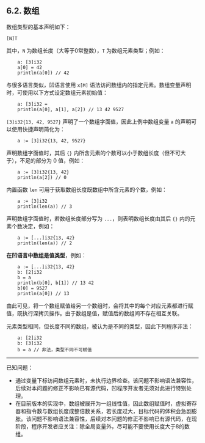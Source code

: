 ## 6.2. 数组

数组类型的基本声明如下：
```wa
[N]T
```

其中，`N` 为数组长度（大等于0常整数），`T` 为数组元素类型；例如：
```wa
    a: [3]i32
    a[0] = 42
    println(a[0]) // 42
```

与很多语言类似，凹语言使用 `x[M]` 语法访问数组内的指定元素。数组变量声明时，可使用以下方式设定数组元素初始值：
```wa
    a: [3]i32 = 
    println(a[0], a[1], a[2]) // 13 42 9527
```

`[3]i32{13, 42, 9527}` 声明了一个数组字面值，因此上例中数组变量 `a` 的声明可以使用快捷声明简化为：
```wa
    a := [3]i32{13, 42, 9527}
```

声明数组字面值时，其后 `{}` 内所含元素的个数可以小于数组长度（但不可大于），不足的部分为 0 值，例如：
```wa
    a := [3]i32{13, 42}
    println(a[2]) // 0
```

内置函数 `len` 可用于获取数组长度既数组中所含元素的个数，例如：
```wa
    a := [3]i32
    println(len(a)) // 3
```

声明数组字面值时，若数组长度部分写为 `...`，则表明数组长度由其后 `{}` 内的元素个数决定，例如：
```wa
    a := [...]i32{13, 42}
    println(len(a)) // 2
```

**在凹语言中数组是值类型**，例如：
```wa
    a := [...]i32{13, 42}
    b: [2]i32
    b = a
    println(b[0], b[1]) // 13 42
    b[0] = 9527
    println(a[0]) // 13
```

由此可见，将一个数组赋值给另一个数组时，会将其中的每个对应元素都进行赋值，既执行深拷贝操作。由于数组是值，赋值后的数组间不存在相互关联。

元素类型相同，但长度不同的数组，被认为是不同的类型，因此下列程序非法：
```wa
    a: [2]i32
    b: [3]i32
    b = a // 非法，类型不同不可赋值
```

---

已知问题：
- 通过变量下标访问数组元素时，未执行边界检查。该问题不影响语法兼容性，后续对本问题的修正不影响已有源代码，凹程序开发者无须对此进行特别处理。
- 在目前版本的实现中，数组被展开为一组线性值，因此数组赋值时，虚拟寄存器和指令数与数组长度成整倍数关系，若长度过大，目标代码的体积会急剧膨胀。该问题不影响语法兼容性，后续对本问题的修正不影响已有源代码，在现阶段，程序开发者应关注：除全局变量外，尽可能不要使用长度大于8的数组。